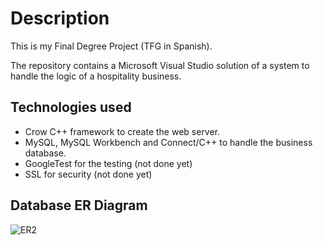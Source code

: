 # Description

This is my Final Degree Project (TFG in Spanish).

The repository contains a Microsoft Visual Studio solution of a system to handle the logic of a hospitality business.

## Technologies used
- Crow C++ framework to create the web server.
- MySQL, MySQL Workbench and Connect/C++ to handle the business database.
- GoogleTest for the testing (not done yet)
- SSL for security (not done yet)


## Database ER Diagram
![ER2](https://github.com/Labaro7/TFG/assets/59017230/1a663f6b-48cd-48f7-9319-95c5bf828594)


